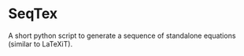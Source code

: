 # SeqTex

A short python script to generate a sequence of standalone equations (similar to LaTeXiT).
